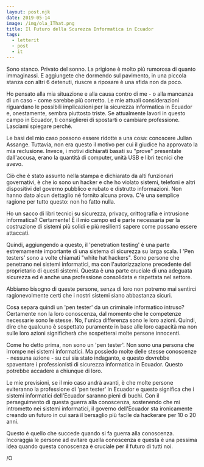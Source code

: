 ```yaml
---
layout: post.njk
date: 2019-05-14
image: /img/ola_IThat.png
title: Il Futuro della Scurezza Informatica in Ecuador
tags:
  - letterit
  - post
  - it
---
```


Sono stanco. Privato ​​del sonno. La prigione è molto più rumorosa di quanto immaginassi. E aggiungete che dormendo sul pavimento, in una piccola stanza con altri 6 detenuti, riuscre a riposare è una sfida non da poco.


Ho pensato alla mia situazione e alla causa contro di me - o alla mancanza di un caso - come sarebbe più corretto. Le mie attuali considerazioni riguardano le possibili implicazioni per la sicurezza informatica in Ecuador e, onestamente, sembra piuttosto triste. Se attualmente lavori in questo campo in Ecuador, ti consiglierei di spostarti o cambiare professione. Lasciami spiegare perché.

Le basi del mio caso possono essere ridotte a una cosa: conoscere Julian Assange. Tuttavia, non era questo il motivo per cui il giudice ha approvato la mia reclusione. Invece, i motivi dichiarati basati su "prove" presentate dall'accusa, erano la quantità di computer, unità USB e libri tecnici che avevo.

Ciò che è stato assunto nella stampa e dichiarato da alti funzionari governativi, è che io sono un hacker e che ho violato sistemi, telefoni e altri dispositivi del governo pubblico e rubato e distrutto informazioni. Non hanno dato alcun dettaglio né fornito alcuna prova. C'è una semplice ragione per tutto questo: non ho fatto nulla.

Ho un sacco di libri tecnici su sicurezza, privacy, crittografia e intrusione informatica? Certamente! È il mio campo ed è parte necessaria per la costruzione di sistemi più solidi e più resilienti sapere come possano essere attaccati.

Quindi, aggiungendo a questo, il 'penetration testing' è una parte estremamente importante di una sistema di sicurezza su larga scala. I 'Pen testers' sono a volte chiamati "white hat hackers". Sono persone che penetrano nei sistemi informatici, ma con l'autorizzazione precedente del proprietario di questi sistemi. Questa è una parte cruciale di una adeguata sicurezza ed è anche una professione consolidata e rispettata nel settore.

Abbiamo bisogno di queste persone, senza di loro non potremo mai sentirci ragionevolmente certi che i nostri sistemi siano abbastanza sicuri.

Cosa separa quindi un 'pen tester' da un criminale informatico intruso? Certamente non la loro conoscenza, dal momento che le competenze necessarie sono le stesse. No, l'unica differenza sono le loro azioni. Quindi, dire che qualcuno è sospettato puramente in base alle loro capacità ma non sulle loro azioni significherà che sospetterai molte persone innocenti.

Come ho detto prima, non sono un 'pen tester'. Non sono una persona che irrompe nei sistemi informatici. Ma possiedo molte delle stesse conoscenze - nessuna azione - su cui sia stato indaganto, e questo dovrebbe spaventare i professionisti di sicurezza informatica in Ecuador. Questo potrebbe accadere a chiunque di loro.

Le mie previsioni, se il mio caso andrà avanti, è che molte persone eviteranno la professione di 'pen tester' in Ecuador e questo significa che i sistemi informatici dell'Ecuador saranno pieni di buchi. Con il perseguimento di questa guerra alla conoscenza, sostenendo che mi intrometto nei sistemi informatici, il governo dell'Ecuador sta ironicamente creando un futuro in cui sarà il bersaglio più facile da hackerare per 10 o 20 anni.

Questo è quello che succede quando si fa guerra alla conoscenza. Incoraggia le persone ad evitare quella conoscenza e questa è una pessima idea quando questa conoscenza è cruciale per il futuro di tutti noi.

/O
